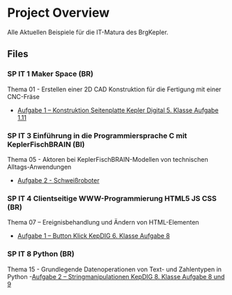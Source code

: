 # Project Overview

Alle Aktuellen Beispiele für die IT-Matura des BrgKepler.

## Files

### SP IT 1 Maker Space (BR) 

Thema 01 - Erstellen einer 2D CAD Konstruktion für die Fertigung mit einer CNC-Fräse 
- [Aufgabe 1 – Konstruktion Seitenplatte Kepler Digital 5. Klasse Aufgabe 1.11](./Maker%20Space/Thema%2001/ReadME.md)


### SP IT 3 Einführung in die Programmiersprache C mit KeplerFischBRAIN (BI) 

Thema 05 - Aktoren bei KeplerFischBRAIN-Modellen von technischen Alltags-Anwendungen 
- [Aufgabe 2 - Schweißroboter](./KeplerFischBRAIN/Thema_05/Aufgabe_2/ReadME.md) 


### SP IT 4 Clientseitige WWW-Programmierung HTML5 JS CSS (BR) 

Thema 07 – Ereignisbehandlung und Ändern von HTML-Elementen 
- [Aufgabe 1 – Button Klick KepDIG 6. Klasse Aufgabe 8](./HTML5%20JS%20CSS/Thema_07/Aufgbae_1.md)


### SP IT 8 Python (BR)
Thema 15 - Grundlegende Datenoperationen von Text- und Zahlentypen in Python 
-[Aufgabe 2 – Stringmanipulationen KepDIG 8. Klasse Aufgabe 8 und 9](./Python/Thema%2015/Aufgabe_2_teil_1.py)
